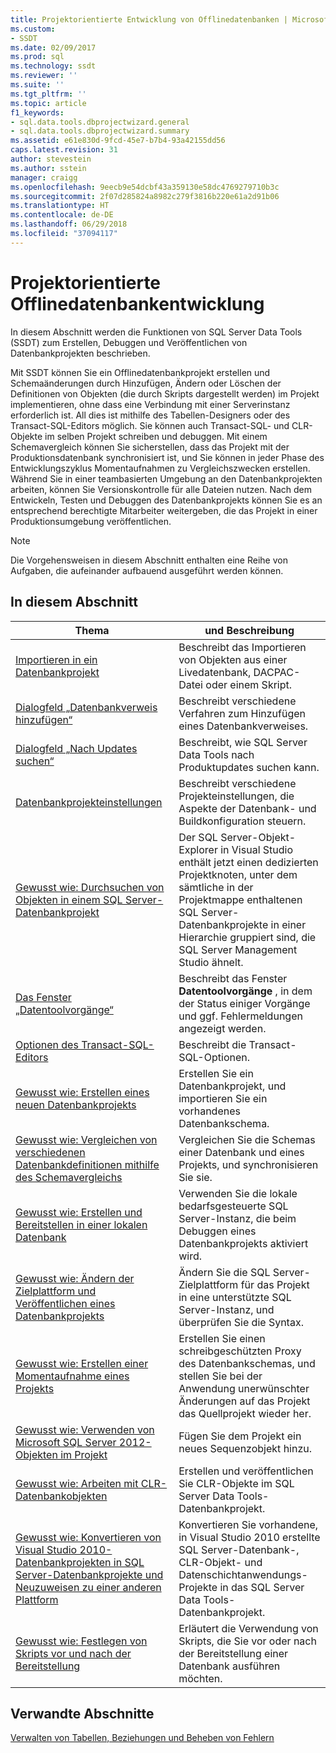 ```yaml
---
title: Projektorientierte Entwicklung von Offlinedatenbanken | Microsoft-Dokumentation
ms.custom:
- SSDT
ms.date: 02/09/2017
ms.prod: sql
ms.technology: ssdt
ms.reviewer: ''
ms.suite: ''
ms.tgt_pltfrm: ''
ms.topic: article
f1_keywords:
- sql.data.tools.dbprojectwizard.general
- sql.data.tools.dbprojectwizard.summary
ms.assetid: e61e830d-9fcd-45e7-b7b4-93a42155dd56
caps.latest.revision: 31
author: stevestein
ms.author: sstein
manager: craigg
ms.openlocfilehash: 9eecb9e54dcbf43a359130e58dc4769279710b3c
ms.sourcegitcommit: 2f07d285824a8982c279f3816b220e61a2d91b06
ms.translationtype: HT
ms.contentlocale: de-DE
ms.lasthandoff: 06/29/2018
ms.locfileid: "37094117"
---
```

# <a name="project-oriented-offline-database-development"></a>Projektorientierte Offlinedatenbankentwicklung
In diesem Abschnitt werden die Funktionen von SQL Server Data Tools (SSDT) zum Erstellen, Debuggen und Veröffentlichen von Datenbankprojekten beschrieben.  
  
Mit SSDT können Sie ein Offlinedatenbankprojekt erstellen und Schemaänderungen durch Hinzufügen, Ändern oder Löschen der Definitionen von Objekten (die durch Skripts dargestellt werden) im Projekt implementieren, ohne dass eine Verbindung mit einer Serverinstanz erforderlich ist. All dies ist mithilfe des Tabellen-Designers oder des Transact\-SQL-Editors möglich. Sie können auch Transact\-SQL- und CLR-Objekte im selben Projekt schreiben und debuggen. Mit einem Schemavergleich können Sie sicherstellen, dass das Projekt mit der Produktionsdatenbank synchronisiert ist, und Sie können in jeder Phase des Entwicklungszyklus Momentaufnahmen zu Vergleichszwecken erstellen. Während Sie in einer teambasierten Umgebung an den Datenbankprojekten arbeiten, können Sie Versionskontrolle für alle Dateien nutzen. Nach dem Entwickeln, Testen und Debuggen des Datenbankprojekts können Sie es an entsprechend berechtigte Mitarbeiter weitergeben, die das Projekt in einer Produktionsumgebung veröffentlichen.  
  
> [!NOTE]  
> Die Vorgehensweisen in diesem Abschnitt enthalten eine Reihe von Aufgaben, die aufeinander aufbauend ausgeführt werden können.  
  
## <a name="in-this-section"></a>In diesem Abschnitt  
  
|Thema|und Beschreibung|  
|---------|---------------|  
|[Importieren in ein Datenbankprojekt](../ssdt/import-into-a-database-project.md)|Beschreibt das Importieren von Objekten aus einer Livedatenbank, DACPAC-Datei oder einem Skript.|  
|[Dialogfeld „Datenbankverweis hinzufügen“](../ssdt/add-database-reference-dialog-box.md)|Beschreibt verschiedene Verfahren zum Hinzufügen eines Datenbankverweises.|  
|[Dialogfeld „Nach Updates suchen“](../ssdt/check-for-updates-dialog-box.md)|Beschreibt, wie SQL Server Data Tools nach Produktupdates suchen kann.|  
|[Datenbankprojekteinstellungen](../ssdt/database-project-settings.md)|Beschreibt verschiedene Projekteinstellungen, die Aspekte der Datenbank- und Buildkonfiguration steuern.|  
|[Gewusst wie: Durchsuchen von Objekten in einem SQL Server-Datenbankprojekt](../ssdt/how-to-browse-objects-in-a-sql-server-database-project.md)|Der SQL Server-Objekt-Explorer in Visual Studio enthält jetzt einen dedizierten Projektknoten, unter dem sämtliche in der Projektmappe enthaltenen SQL Server-Datenbankprojekte in einer Hierarchie gruppiert sind, die SQL Server Management Studio ähnelt.|  
|[Das Fenster „Datentoolvorgänge“](../ssdt/data-tools-operations-window.md)|Beschreibt das Fenster **Datentoolvorgänge** , in dem der Status einiger Vorgänge und ggf. Fehlermeldungen angezeigt werden.|  
|[Optionen des Transact-SQL-Editors](../ssdt/transact-sql-editor-options.md)|Beschreibt die Transact\-SQL-Optionen.|  
|[Gewusst wie: Erstellen eines neuen Datenbankprojekts](../ssdt/how-to-create-a-new-database-project.md)|Erstellen Sie ein Datenbankprojekt, und importieren Sie ein vorhandenes Datenbankschema.|  
|[Gewusst wie: Vergleichen von verschiedenen Datenbankdefinitionen mithilfe des Schemavergleichs](../ssdt/how-to-use-schema-compare-to-compare-different-database-definitions.md)|Vergleichen Sie die Schemas einer Datenbank und eines Projekts, und synchronisieren Sie sie.|  
|[Gewusst wie: Erstellen und Bereitstellen in einer lokalen Datenbank](../ssdt/how-to-build-and-deploy-to-a-local-database.md)|Verwenden Sie die lokale bedarfsgesteuerte SQL Server-Instanz, die beim Debuggen eines Datenbankprojekts aktiviert wird.|  
|[Gewusst wie: Ändern der Zielplattform und Veröffentlichen eines Datenbankprojekts](../ssdt/how-to-change-target-platform-and-publish-a-database-project.md)|Ändern Sie die SQL Server-Zielplattform für das Projekt in eine unterstützte SQL Server-Instanz, und überprüfen Sie die Syntax.|  
|[Gewusst wie: Erstellen einer Momentaufnahme eines Projekts](../ssdt/how-to-create-a-snapshot-of-a-project.md)|Erstellen Sie einen schreibgeschützten Proxy des Datenbankschemas, und stellen Sie bei der Anwendung unerwünschter Änderungen auf das Projekt das Quellprojekt wieder her.|  
|[Gewusst wie: Verwenden von Microsoft SQL Server 2012-Objekten im Projekt](../ssdt/how-to-use-microsoft-sql-server-2012-objects-in-your-project.md)|Fügen Sie dem Projekt ein neues Sequenzobjekt hinzu.|  
|[Gewusst wie: Arbeiten mit CLR-Datenbankobjekten](../ssdt/how-to-work-with-clr-database-objects.md)|Erstellen und veröffentlichen Sie CLR-Objekte im SQL Server Data Tools-Datenbankprojekt.|  
|[Gewusst wie: Konvertieren von Visual Studio 2010-Datenbankprojekten in SQL Server-Datenbankprojekte und Neuzuweisen zu einer anderen Plattform](../ssdt/how-to-convert-visual-studio-2010-database-projects-to-ssql-server-projects.md)|Konvertieren Sie vorhandene, in Visual Studio 2010 erstellte SQL Server-Datenbank-, CLR-Objekt- und Datenschichtanwendungs-Projekte in das SQL Server Data Tools-Datenbankprojekt.|  
|[Gewusst wie: Festlegen von Skripts vor und nach der Bereitstellung](../ssdt/how-to-specify-predeployment-or-postdeployment-scripts.md)|Erläutert die Verwendung von Skripts, die Sie vor oder nach der Bereitstellung einer Datenbank ausführen möchten.|  
  
## <a name="related-sections"></a>Verwandte Abschnitte  
[Verwalten von Tabellen, Beziehungen und Beheben von Fehlern](../ssdt/manage-tables-relationships-and-fix-errors.md)  
  
